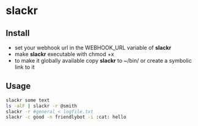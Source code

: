 # slackr

## Install
 * set your webhook url in the WEBHOOK_URL variable of **slackr**
 * make **slackr** executable with chmod +x
 * to make it globally available copy **slackr** to ~/bin/ or create a symbolic link to it

## Usage
```bash
slackr some text
ls -alF | slackr -r @smith
slackr -r #general < logfile.txt
slackr -c good -n friendlybot -i :cat: hello
```

